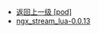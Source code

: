- [返回上一级 [pod]](服务部署/Nginx/模板/nginx-1.24.0/Openresty/openresty-1.21.4.3-win64/pod/)
- [ngx_stream_lua-0.0.13](服务部署/Nginx/模板/nginx-1.24.0/Openresty/openresty-1.21.4.3-win64/pod/ngx_stream_lua-0.0.13/)
